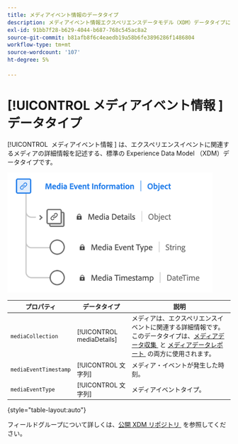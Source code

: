 ```yaml
---
title: メディアイベント情報のデータタイプ
description: メディアイベント情報エクスペリエンスデータモデル（XDM）データタイプについて説明します。
exl-id: 91bb7f28-b629-4044-b687-768c545ac8a2
source-git-commit: b81afb8f6c4eaedb19a58b6fe3896286f1486804
workflow-type: tm+mt
source-wordcount: '107'
ht-degree: 5%

---
```


# [!UICONTROL &#x200B; メディアイベント情報 &#x200B;] データタイプ

[!UICONTROL &#x200B; メディアイベント情報 &#x200B;] は、エクスペリエンスイベントに関連するメディアの詳細情報を記述する、標準の Experience Data Model （XDM）データタイプです。

![&#x200B; メディアイベント情報データタイプの図。](../images/data-types/media-event-information.png)

| プロパティ | データタイプ | 説明 |
| --- | --- | --- |
| `mediaCollection` | [!UICONTROL mediaDetails] | メディアは、エクスペリエンスイベントに関連する詳細情報です。 このデータタイプは、[&#x200B; メディアデータ収集 &#x200B;](./media-collection-details.md) と [&#x200B; メディアデータレポート &#x200B;](./media-reporting-details.md) の両方に使用されます。 |
| `mediaEventTimestamp` | [!UICONTROL 文字列] | メディア・イベントが発生した時刻。 |
| `mediaEventType` | [!UICONTROL 文字列] | メディアイベントタイプ。 |

{style="table-layout:auto"}

フィールドグループについて詳しくは、[&#x200B; 公開 XDM リポジトリ &#x200B;](https://github.com/adobe/xdm/blob/master/components/datatypes/mediaevent.schema.json) を参照してください。
